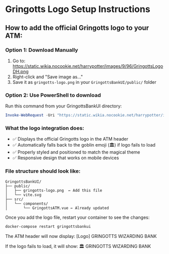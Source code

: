 # Gringotts Logo Setup Instructions

## How to add the official Gringotts logo to your ATM:

### Option 1: Download Manually

1. Go to: https://static.wikia.nocookie.net/harrypotter/images/9/96/GringottsLogoDH.png
2. Right-click and "Save image as..."
3. Save it as `gringotts-logo.png` in your `GringottsBankUI/public/` folder

### Option 2: Use PowerShell to download

Run this command from your GringottsBankUI directory:

```powershell
Invoke-WebRequest -Uri "https://static.wikia.nocookie.net/harrypotter/images/9/96/GringottsLogoDH.png" -OutFile "public/gringotts-logo.png"
```

### What the logo integration does:

- ✅ Displays the official Gringotts logo in the ATM header
- ✅ Automatically falls back to the goblin emoji (🏛️) if logo fails to load
- ✅ Properly styled and positioned to match the magical theme
- ✅ Responsive design that works on mobile devices

### File structure should look like:

```
GringottsBankUI/
├── public/
│   ├── gringotts-logo.png  ← Add this file
│   └── vite.svg
├── src/
│   └── components/
│       └── GringottsATM.vue ← Already updated
```

Once you add the logo file, restart your container to see the changes:

```bash
docker-compose restart gringottsbankui
```

The ATM header will now display:
[Logo] GRINGOTTS WIZARDING BANK

If the logo fails to load, it will show:
🏛️ GRINGOTTS WIZARDING BANK
